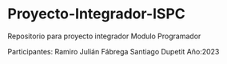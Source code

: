 # Proyecto-Integrador-ISPC
Repositorio para proyecto integrador Modulo Programador

Participantes:
Ramiro Julián Fábrega
Santiago Dupetit
Año:2023
